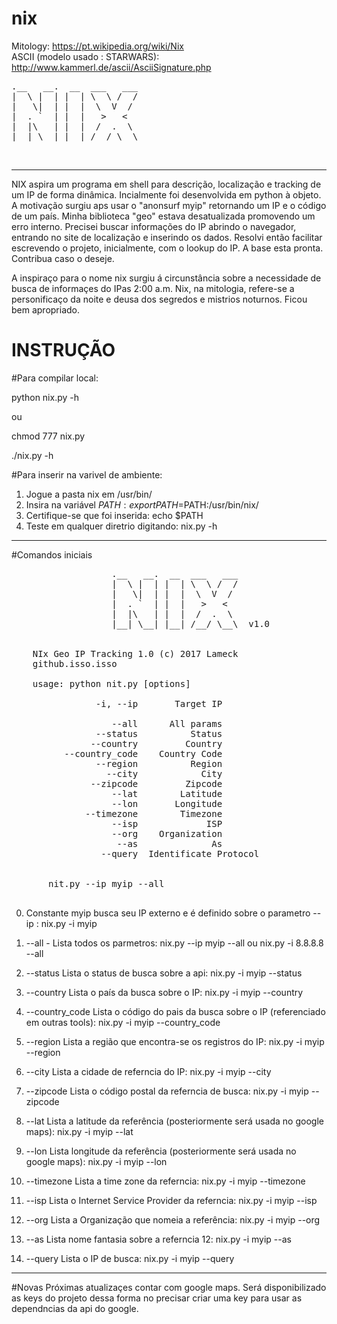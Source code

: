 # nix

Mitology: https://pt.wikipedia.org/wiki/Nix<br>
ASCII (modelo usado : STARWARS): http://www.kammerl.de/ascii/AsciiSignature.php


<pre>
.__   __.  __  ___   ___
|  \ |  | |  | \  \ /  /
|   \|  | |  |  \  V  / 
|  . `  | |  |   >   <  
|  |\   | |  |  /  .  \ 
|__| \__| |__| /__/ \__\
</pre>
                        
<br>

<hr>

NIX aspira um programa em shell para descrição, localização e tracking de um IP de forma dinâmica. Incialmente foi desenvolvida em python à objeto.
A motivação surgiu aps usar o "anonsurf myip" retornando um IP e o código de um país. Minha biblioteca "geo" estava desatualizada promovendo um erro interno. Precisei buscar informações do IP abrindo o navegador, entrando no site de localização e inserindo os dados. Resolvi então facilitar escrevendo o projeto, inicialmente, com o lookup do IP. A base esta pronta. Contribua caso o deseje.

A inspiraço para o nome nix surgiu á circunstância sobre a necessidade de busca de informaçes do IPas 2:00 a.m. Nix, na mitologia, refere-se a personificaço da noite e deusa dos segredos e mistrios noturnos. Ficou bem apropriado.

# INSTRUÇÃO

#Para compilar local: 
<p>python nix.py -h</p>
<p>ou</p>
<p>chmod 777 nix.py</p>
<p>./nix.py -h</p>

#Para inserir na varivel de ambiente:
1. Jogue a pasta nix em /usr/bin/
2. Insira na variável $PATH : export PATH=$PATH:/usr/bin/nix/
3. Certifique-se que foi inserida: echo $PATH
4. Teste em qualquer diretrio digitando: nix.py -h

<hr>

#Comandos iniciais
<pre>
                   .__   __.  __  ___   ___
                   |  \ |  | |  | \  \ /  /
                   |   \|  | |  |  \  V  / 
                   |  . `  | |  |   >   <  
                   |  |\   | |  |  /  .  \ 
                   |__| \__| |__| /__/ \__\  v1.0


    NIx Geo IP Tracking 1.0 (c) 2017 Lameck
    github.isso.isso

    usage: python nit.py [options]

                -i, --ip       Target IP

                   --all      All params
                --status          Status
               --country         Country
          --country_code    Country Code
                --region          Region
                  --city            City
               --zipcode         Zipcode
                   --lat        Latitude
                   --lon       Longitude
              --timezone        Timezone
                   --isp             ISP
                   --org    Organization
                    --as              As
                 --query  Identificate Protocol


       nit.py --ip myip --all

</pre>

0. Constante myip busca seu IP externo e é definido sobre o parametro --ip : nix.py -i myip

1. --all - Lista todos os parmetros: nix.py --ip myip --all ou nix.py -i 8.8.8.8 --all
2. --status Lista o status de busca sobre a api: nix.py -i myip --status
3. --country Lista o país da busca sobre o IP: nix.py -i myip --country
4. --country_code Lista o código do pais da busca sobre o IP (referenciado em outras tools): nix.py -i myip --country_code
5. --region Lista a região que encontra-se os registros do IP: nix.py -i myip --region
6. --city Lista a cidade de referncia do IP: nix.py -i myip --city
7. --zipcode Lista o código postal da referncia de busca: nix.py -i myip --zipcode
8. --lat Lista a latitude da referência (posteriormente será usada no google maps): nix.py -i myip --lat
9. --lon Lista longitude da referência (posteriormente será usada no google maps): nix.py -i myip --lon
10. --timezone Lista a time zone da referncia: nix.py -i myip --timezone
11. --isp Lista o Internet Service Provider da referncia: nix.py -i myip --isp
12. --org Lista a Organização que nomeia a referência: nix.py -i myip --org
13. --as Lista nome fantasia sobre a referncia 12: nix.py -i myip --as
14. --query Lista o IP de busca: nix.py -i myip --query

<hr>

#Novas
Próximas atualizaçes contar com google maps. Será disponibilizado as keys do projeto dessa forma no precisar criar uma key para usar as dependncias da api do google.

